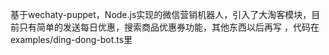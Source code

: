 基于wechaty-puppet，Node.js实现的微信营销机器人，引入了大淘客模块，目前只有简单的发送每日优惠，搜索商品优惠券功能，其他东西以后再写
，代码在examples/ding-dong-bot.ts里
